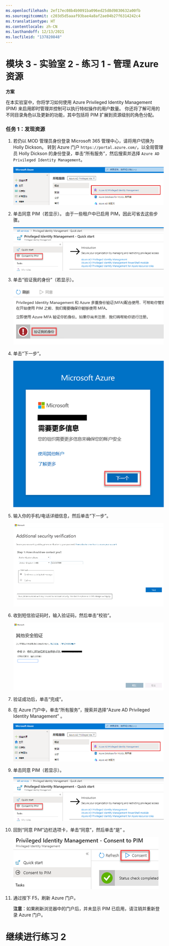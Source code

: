 ```yaml
---
ms.openlocfilehash: 2ef17ec08b4b9091ba096ed25d8d9830632a00fb
ms.sourcegitcommit: c203d5d5aaaf93bae4a8af2ae04b27f6314242c4
ms.translationtype: HT
ms.contentlocale: zh-CN
ms.lasthandoff: 12/13/2021
ms.locfileid: "137820848"
---
```

# <a name="module-3---lab-2---exercise-1---manage-azure-resources"></a>模块 3 - 实验室 2 - 练习 1 - 管理 Azure 资源


**方案**

在本实验室中，你将学习如何使用 Azure Privileged Identity Management (PIM) 来启用即时管理并控制可以执行特权操作的用户数量。 你还将了解可用的不同目录角色以及更新的功能，其中包括将 PIM 扩展到资源级别的角色分配。 


### <a name="task-1-discover-resources"></a>任务 1：发现资源

1.  若仍以 MOD 管理员身份登录 Microsoft 365 管理中心，请将用户切换为 Holly Dickson。 转到 Azure 门户 `https://portal.azure.com/`，以全局管理员 Holly Dickson 的身份登录，单击“所有服务”，然后搜索并选择 `Azure AD Privileged Identity Management`。 

     ![屏幕快照](../Media/a52510a3-b2a2-4b21-91a8-ee7f34b39a72.png)

1.  单击同意 PIM（若显示）。 由于一些租户中已启用 PIM，因此可省去这些步骤。

     ![屏幕快照](../Media/5943cd1d-f6e6-4ccc-921b-e1105af7bdf9.png)

1.  单击“验证我的身份”（若显示）。

     ![屏幕快照](../Media/bab59fee-f511-4acb-9b7f-fbade8180ce6.png)

1.  单击“下一步”。

     ![屏幕快照](../Media/ba0fec59-067d-4c37-ac48-9f7382eb1e22.png)

1.  输入你的手机/电话详细信息，然后单击“下一步”。

     ![屏幕快照](../Media/2b6079d5-3c88-4dff-b49b-5bc1193e003a.png)
 
1.  收到短信验证码时，输入验证码，然后单击“校验”。

     ![屏幕快照](../Media/f28fb995-7078-43f3-8edb-8a952111af07.png)

1. 验证成功后，单击“完成”。

1.  在 Azure 门户中，单击“所有服务”，搜索并选择“Azure AD Privileged Identity Management” 。

     ![屏幕快照](../Media/a52510a3-b2a2-4b21-91a8-ee7f34b39a72.png)

1.  单击同意 PIM（若显示）。

     ![屏幕快照](../Media/5943cd1d-f6e6-4ccc-921b-e1105af7bdf9.png)

1.  回到“同意 PIM”边栏选项卡，单击“同意”，然后单击“是”  。

     ![屏幕快照](../Media/35eb7586-5a30-41a6-9f1c-abb48f8ed548.png)

1.  通过按下 F5，刷新 Azure 门户。
   
    **注意**：如果刷新浏览器中的门户后，并未显示 PIM 已启用，请注销并重新登录 Azure 门户。

# <a name="continue-to-exercise-2"></a>继续进行练习 2
